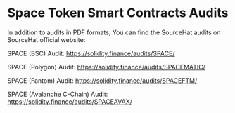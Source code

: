 # Space Token Smart Contracts Audits

In addition to audits in PDF formats, You can find the SourceHat audits on SourceHat official website:

SPACE (BSC) Audit:
https://solidity.finance/audits/SPACE/

SPACE (Polygon) Audit:
https://solidity.finance/audits/SPACEMATIC/

SPACE (Fantom) Audit:
https://solidity.finance/audits/SPACEFTM/

SPACE (Avalanche C-Chain) Audit:
https://solidity.finance/audits/SPACEAVAX/
